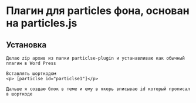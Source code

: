 <h1>Плагин для particles фона, основан на particles.js</h1>  

<h2>Установка</h2>
 
    Делаю zip архив из папки particlse-plugin и устанавливаю как обычный плагин в Word Press

    Вставлять шорткодом 
    <p> [particlse id="particlse1"]</p>

    Дальше я создаю блок в теме и ему в якорь вписываю id который прописал в шорткоде 
